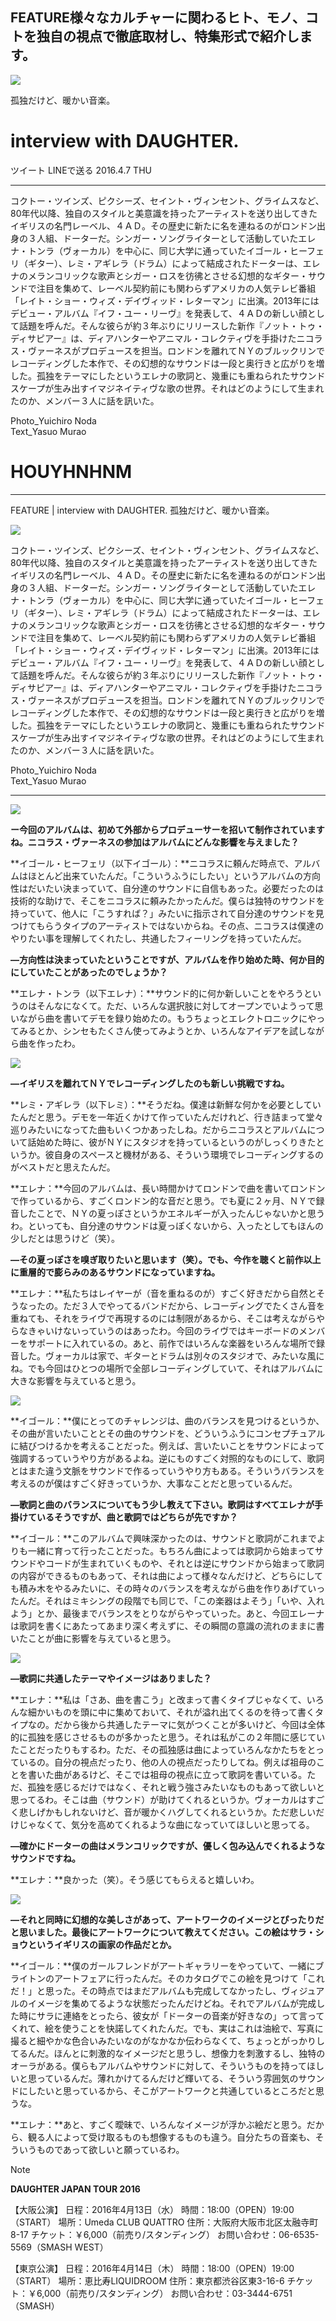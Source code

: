 ## FEATURE様々なカルチャーに関わるヒト、モノ、コトを独自の視点で徹底取材し、特集形式で紹介します。

<img src="/Images/Yuichiro Noda/Daughter_w1200-thumb-1200x600-46556.jpg">

孤独だけど、暖かい音楽。

# interview with DAUGHTER. 


ツイート	LINEで送る	2016.4.7 THU

---

コクトー・ツインズ、ピクシーズ、セイント・ヴィンセント、グライムスなど、80年代以降、独自のスタイルと美意識を持ったアーティストを送り出してきたイギリスの名門レーベル、４ＡＤ。その歴史に新たに名を連ねるのがロンドン出身の３人組、ドーターだ。シンガー・ソングライターとして活動していたエレナ・トンラ（ヴォーカル）を中心に、同じ大学に通っていたイゴール・ヒーフェリ（ギター）、レミ・アギレラ（ドラム）によって結成されたドーターは、エレナのメランコリックな歌声とシガー・ロスを彷彿とさせる幻想的なギター・サウンドで注目を集めて、レーベル契約前にも関わらずアメリカの人気テレビ番組「レイト・ショー・ウィズ・デイヴィッド・レターマン」に出演。2013年にはデビュー・アルバム『イフ・ユー・リーヴ』を発表して、４ＡＤの新しい顔として話題を呼んだ。そんな彼らが約３年ぶりにリリースした新作『ノット・トゥ・ディサピアー』は、ディアハンターやアニマル・コレクティヴを手掛けたニコラス・ヴァーネスがプロデュースを担当。ロンドンを離れてＮＹのブルックリンでレコーディングした本作で、その幻想的なサウンドは一段と奥行きと広がりを増した。孤独をテーマにしたというエレナの歌詞と、幾重にも重ねられたサウンドスケープが生み出すイマジネイティヴな歌の世界。それはどのようにして生まれたのか、メンバー３人に話を訊いた。

Photo_Yuichiro Noda \
Text_Yasuo Murao 

# HOUYHNHNM
---

FEATURE | interview with DAUGHTER. 孤独だけど、暖かい音楽。 

<img src="/Images/Yuichiro Noda/daughter_0.jpg">

コクトー・ツインズ、ピクシーズ、セイント・ヴィンセント、グライムスなど、80年代以降、独自のスタイルと美意識を持ったアーティストを送り出してきたイギリスの名門レーベル、４ＡＤ。その歴史に新たに名を連ねるのがロンドン出身の３人組、ドーターだ。シンガー・ソングライターとして活動していたエレナ・トンラ（ヴォーカル）を中心に、同じ大学に通っていたイゴール・ヒーフェリ（ギター）、レミ・アギレラ（ドラム）によって結成されたドーターは、エレナのメランコリックな歌声とシガー・ロスを彷彿とさせる幻想的なギター・サウンドで注目を集めて、レーベル契約前にも関わらずアメリカの人気テレビ番組「レイト・ショー・ウィズ・デイヴィッド・レターマン」に出演。2013年にはデビュー・アルバム『イフ・ユー・リーヴ』を発表して、４ＡＤの新しい顔として話題を呼んだ。そんな彼らが約３年ぶりにリリースした新作『ノット・トゥ・ディサピアー』は、ディアハンターやアニマル・コレクティヴを手掛けたニコラス・ヴァーネスがプロデュースを担当。ロンドンを離れてＮＹのブルックリンでレコーディングした本作で、その幻想的なサウンドは一段と奥行きと広がりを増した。孤独をテーマにしたというエレナの歌詞と、幾重にも重ねられたサウンドスケープが生み出すイマジネイティヴな歌の世界。それはどのようにして生まれたのか、メンバー３人に話を訊いた。

Photo_Yuichiro Noda \
Text_Yasuo Murao 

---

<img src="/Images/Yuichiro Noda/daughter_1.jpg">

**ー今回のアルバムは、初めて外部からプロデューサーを招いて制作されていますね。ニコラス・ヴァーネスの参加はアルバムにどんな影響を与えました？**

**イゴール・ヒーフェリ（以下イゴール）：**ニコラスに頼んだ時点で、アルバムはほとんど出来ていたんだ。「こういうふうにしたい」というアルバムの方向性はだいたい決まっていて、自分達のサウンドに自信もあった。必要だったのは技術的な助けで、そこをニコラスに頼みたかったんだ。僕らは独特のサウンドを持っていて、他人に「こうすれば？」みたいに指示されて自分達のサウンドを見つけてもらうタイプのアーティストではないからね。その点、ニコラスは僕達のやりたい事を理解してくれたし、共通したフィーリングを持っていたんだ。

**—方向性は決まっていたということですが、アルバムを作り始めた時、何か目的にしていたことがあったのでしょうか？**

**エレナ・トンラ（以下エレナ）：**サウンド的に何か新しいことをやろうというのはそんなになくて。ただ、いろんな選択肢に対してオープンでいようって思いながら曲を書いてデモを録り始めたの。もうちょっとエレクトロニックにやってみるとか、シンセもたくさん使ってみようとか、いろんなアイデアを試しながら曲を作ったわ。 

<img src="/Images/Yuichiro Noda/daughter_2.jpg">

**—イギリスを離れてＮＹでレコーディングしたのも新しい挑戦ですね。**

**レミ・アギレラ（以下レミ）：**そうだね。僕達は新鮮な何かを必要としていたんだと思う。デモを一年近くかけて作っていたんだけれど、行き詰まって堂々巡りみたいになってた曲もいくつかあったしね。だからニコラスとアルバムについて話始めた時に、彼がＮＹにスタジオを持っているというのがしっくりきたというか。彼自身のスペースと機材がある、そういう環境でレコーディングするのがベストだと思えたんだ。

**エレナ：**今回のアルバムは、長い時間かけてロンドンで曲を書いてロンドンで作っているから、すごくロンドン的な音だと思う。でも夏に２ヶ月、ＮＹで録音したことで、ＮＹの夏っぽさというかエネルギーが入ったんじゃないかと思うわ。といっても、自分達のサウンドは夏っぽくないから、入ったとしてもほんの少しだとは思うけど（笑）。

**—その夏っぽさを嗅ぎ取りたいと思います（笑）。でも、今作を聴くと前作以上に重層的で膨らみのあるサウンドになっていますね。**

**エレナ：**私たちはレイヤーが（音を重ねるのが）すごく好きだから自然とそうなったの。ただ３人でやってるバンドだから、レコーディングでたくさん音を重ねても、それをライヴで再現するのには制限があるから、そこは考えながらやらなきゃいけないっていうのはあったわ。今回のライヴではキーボードのメンバーをサポートに入れているの。あと、前作ではいろんな楽器をいろんな場所で録音した。ヴォーカルは家で、ギターとドラムは別々のスタジオで、みたいな風にね。でも今回はひとつの場所で全部レコーディングしていて、それはアルバムに大きな影響を与えていると思う。 

<img src="/Images/Yuichiro Noda/daughter_3.jpg">

**イゴール：**僕にとってのチャレンジは、曲のバランスを見つけるというか、その曲が言いたいこととその曲のサウンドを、どういうふうにコンセプチュアルに結びつけるかを考えることだった。例えば、言いたいことをサウンドによって強調するっていうやり方があるよね。逆にものすごく対照的なものにして、歌詞とはまた違う文脈をサウンドで作るっていうやり方もある。そういうバランスを考えるのが僕はすごく好きっていうか、大事なことだと思っているんだ。

**—歌詞と曲のバランスについてもう少し教えて下さい。歌詞はすべてエレナが手掛けているそうですが、曲と歌詞ではどちらが先ですか？**

**イゴール：**このアルバムで興味深かったのは、サウンドと歌詞がこれまでよりも一緒に育って行ったことだった。もちろん曲によっては歌詞から始まってサウンドやコードが生まれていくものや、それとは逆にサウンドから始まって歌詞の内容ができるものもあって、それは曲によって様々なんだけど、どちらにしても積み木をやるみたいに、その時々のバランスを考えながら曲を作りあげていったんだ。それはミキシングの段階でも同じで、「この楽器はよそう」「いや、入れよう」とか、最後までバランスをとりながらやっていった。あと、今回エレーナは歌詞を書くにあたってあまり深く考えずに、その瞬間の意識の流れのままに書いたことが曲に影響を与えていると思う。 

<img src="/Images/Yuichiro Noda/daughter_4.jpg">

**—歌詞に共通したテーマやイメージはありました？**

**エレナ：**私は「さあ、曲を書こう」と改まって書くタイプじゃなくて、いろんな細かいものを頭に中に集めておいて、それが溢れ出てくるのを待って書くタイプなの。だから後から共通したテーマに気がつくことが多いけど、今回は全体的に孤独を感じさせるものが多かったと思う。それは私がこの２年間に感じていたことだったりもするわ。ただ、その孤独感は曲によっていろんなかたちをとっているの。自分の視点だったり、他の人の視点だったりしてね。例えば祖母のことを書いた曲があるけど、そこでは祖母の視点に立って歌詞を書いている。ただ、孤独を感じるだけではなく、それと戦う強さみたいなものもあって欲しいと思ってるわ。そこは曲（サウンド）が助けてくれるというか。ヴォーカルはすごく悲しげかもしれないけど、音が暖かくハグしてくれるというか。ただ悲しいだけじゃなくて、気分を高めてくれるような曲になっていてほしいと思ってる。

**—確かにドーターの曲はメランコリックですが、優しく包み込んでくれるようなサウンドですね。**

**エレナ：**良かった（笑）。そう感じてもらえると嬉しいわ。 

<img src="/Images/Yuichiro Noda/daughter_5.jpg">

**—それと同時に幻想的な美しさがあって、アートワークのイメージとぴったりだと思いました。最後にアートワークについて教えてください。この絵はサラ・ショウというイギリスの画家の作品だとか。**

**イゴール：**僕のガールフレンドがアートギャラリーをやっていて、一緒にブライトンのアートフェアに行ったんだ。そのカタログでこの絵を見つけて「これだ！」と思った。その時点ではまだアルバムも完成してなかったし、ヴィジュアルのイメージを集めてるような状態だったんだけどね。それでアルバムが完成した時にサラに連絡をとったら、彼女が「ドーターの音楽が好きなの」って言ってくれて、絵を使うことを快諾してくれたんだ。でも、実はこれは油絵で、写真に撮ると細やかな色合いみたいなのがなかなか伝わらなくて、ちょっとがっかりしてるんだ。ほんとに刺激的なイメージだと思うし、想像力を刺激するし、独特のオーラがある。僕らもアルバムやサウンドに対して、そういうものを持ってほしいと思っているんだ。薄れかけてるんだけど輝いてる、そういう雰囲気のサウンドにしたいと思っているから、そこがアートワークと共通しているところだと思うな。

**エレナ：**あと、すごく曖昧で、いろんなイメージが浮かぶ絵だと思う。だから、観る人によって受け取るものも想像するものも違う。自分たちの音楽も、そういうものであって欲しいと願っているわ。 

> [!NOTE]
>**DAUGHTER JAPAN TOUR 2016**
>
>【大阪公演】
>日程：2016年4月13日（水）
>時間：18:00（OPEN）19:00（START）
>場所：Umeda CLUB QUATTRO
>住所：大阪府大阪市北区太融寺町8-17
>チケット：￥6,000（前売り/スタンディング）
>お問い合わせ：06-6535-5569（SMASH WEST）
>
>【東京公演】
>日程：2016年4月14日（木）
>時間：18:00（OPEN）19:00（START）
>場所：恵比寿LIQUIDROOM
>住所：東京都渋谷区東3-16-6
>チケット：￥6,000（前売り/スタンディング）
>お問い合わせ：03-3444-6751（SMASH）





